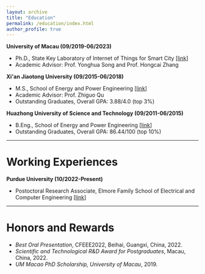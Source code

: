 ```yaml
---
layout: archive
title: "Education"
permalink: /education/index.html
author_profile: true
---
```


**University of Macau (09/2019-06/2023)** 

- Ph.D., State Key Laboratory of Internet of Things for Smart City [[link](https://skliotsc.um.edu.mo/)]
- Academic Advisor: Prof. Yonghua Song and Prof. Hongcai Zhang

**Xi'an Jiaotong University (09/2015-06/2018)**

- M.S., School of Energy and Power Engineering [[link](https://epe.xjtu.edu.cn/)]
- Academic Advisor: Prof. Zhiguo Qu
- Outstanding Graduates, Overall GPA: 3.88/4.0 (top 3%)

**Huazhong University of Science and Technology (09/2011-06/2015)**

- B.Eng., School of Energy and Power Engineering [[link](https://epe.xjtu.edu.cn/)]
- Outstanding Graduates, Overall GPA: 86.44/100 (top 10%)




------

# Working Experiences

**Purdue University (10/2022-Present)**

- Postoctoral Research Associate, Elmore Family School of Electrical and Computer Engineering [[link](https://engineering.purdue.edu/ECE)]





------

# Honors and Rewards

- *Best Oral Presentation*, CFEEE2022, Beihai, Guangxi, China, 2022.
- *Scientific and Technological R&D Award for Postgraduates*, Macau, China, 2022.
- *UM Macao PhD Scholarship, University of Macau*, 2019.
